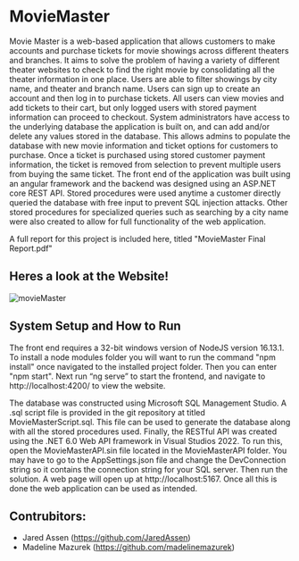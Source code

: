 # MovieMaster
Movie Master is a web-based application that allows customers to make accounts and purchase tickets for movie showings across 
different theaters and branches. It aims to solve the problem of having a variety of different theater websites to check to 
find the right movie by consolidating all the theater information in one place. Users are able to filter showings by city name, 
and theater and branch name. Users can sign up to create an account and then log in to purchase tickets. All users can view 
movies and add tickets to their cart, but only logged users with stored payment information can proceed to checkout. System 
administrators have access to the underlying database the application is built on, and can add and/or delete any values stored 
in the database. This allows admins to populate the database with new movie information and ticket options for customers to 
purchase. Once a ticket is purchased using stored customer payment information, the ticket is removed from selection to prevent 
multiple users from buying the same ticket. The front end of the application was built using an angular framework and the backend 
was designed using an ASP.NET core REST API. Stored procedures were used anytime a customer directly queried the database with 
free input to prevent SQL injection attacks. Other stored procedures for specialized queries such as searching by a city name were 
also created to allow for full functionality of the web application.

A full report for this project is included here, titled "MovieMaster Final Report.pdf"

## Heres a look at the Website!
![movieMaster](https://user-images.githubusercontent.com/81454562/164054157-d9354f6c-e651-4512-8f78-80aea19dc562.gif)

## System Setup and How to Run
The front end requires a 32-bit windows version of NodeJS version 16.13.1. To install a node modules folder 
you will want to run the command "npm install" once navigated to the installed project folder. Then you can enter "npm start".
Next run “ng serve” to start the frontend, and navigate to http://localhost:4200/ to view the website.

The database was constructed using Microsoft SQL Management Studio. A .sql script file is provided in the git repository at titled 
MovieMasterScript.sql. This file can be used to generate the database along with all the stored procedures used. Finally, the 
RESTful API was created using the .NET 6.0 Web API framework in Visual Studios 2022. To run this, open the MovieMasterAPI.sin file 
located in the MovieMasterAPI folder. You may have to go to the AppSettings.json file and change the DevConnection string so it 
contains the connection string for your SQL server. Then run the solution. A web page will open up at http://localhost:5167. Once 
all this is done the web application can be used as intended.

## Contrubitors:
- Jared Assen (https://github.com/JaredAssen)
- Madeline Mazurek (https://github.com/madelinemazurek)
